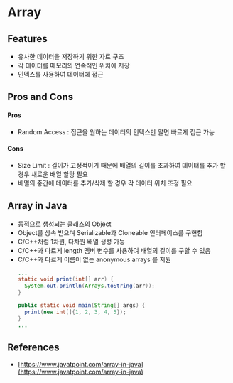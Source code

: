 # Array

## Features
- 유사한 데이터을 저장하기 위한 자료 구조
- 각 데이터를 메모리의 연속적인 위치에 저장
- 인덱스를 사용하여 데이터에 접근

## Pros and Cons
#### Pros
- Random Access : 접근을 원하는 데이터의 인덱스만 알면 빠르게 접근 가능

#### Cons
- Size Limit : 길이가 고정적이기 때문에 배열의 길이를 초과하여 데이터를 추가 할 경우 새로운 배열 할당 필요
- 배열의 중간에 데이터를 추가/삭제 할 경우 각 데이터 위치 조정 필요

## Array in Java
- 동적으로 생성되는 클래스의 Object
- Object를 상속 받으며 Serializable과 Cloneable 인터페이스를 구현함
- C/C++처럼 1차원, 다차원 배열 생성 가능
- C/C++과 다르게 length 멤버 변수를 사용하여 배열의 길이를 구할 수 있음
- C/C++과 다르게 이름이 없는 anonymous arrays 를 지원
  ```java
  ...
  static void print(int[] arr) {
    System.out.println(Arrays.toString(arr));
  }
  
  public static void main(String[] args) {
    print(new int[]{1, 2, 3, 4, 5});
  }
  ...
  ```

## References
- [https://www.javatpoint.com/array-in-java](https://www.javatpoint.com/array-in-java)